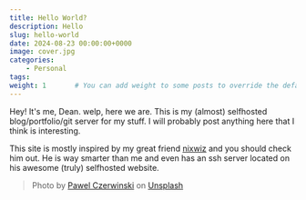 ```yaml
---
title: Hello World?
description: Hello
slug: hello-world
date: 2024-08-23 00:00:00+0000
image: cover.jpg
categories:
    - Personal
tags:
weight: 1       # You can add weight to some posts to override the default sorting (date descending)
---
```


Hey! It's me, Dean. welp, here we are. This is my (almost) selfhosted blog/portfolio/git server for my stuff. I will probably post anything here that I think is interesting.

This site is mostly inspired by my great friend [nixwiz](https://clucknugget.net) and you should check him out. He is way smarter than me and even has an ssh server located on his awesome (truly) selfhosted website.

> Photo by [Pawel Czerwinski](https://unsplash.com/@pawel_czerwinski) on [Unsplash](https://unsplash.com/)
